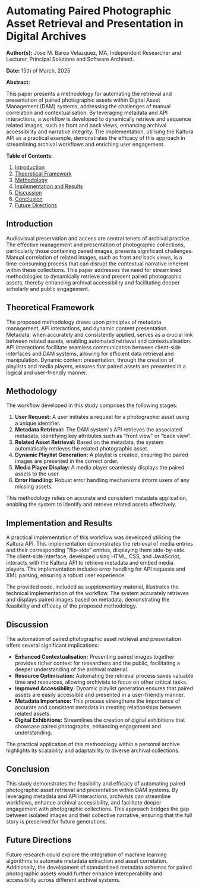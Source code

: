 # Automating Paired Photographic Asset Retrieval and Presentation in Digital Archives

**Author(s):** Jose M. Barea Velazquez, MA, Independent Researcher and Lecturer, Principal Solutions and Software Architect.

**Date:** 15th of March, 2025

**Abstract:**

This paper presents a methodology for automating the retrieval and presentation of paired photographic assets within Digital Asset Management (DAM) systems, addressing the challenges of manual correlation and contextualisation. By leveraging metadata and API interactions, a workflow is developed to dynamically retrieve and sequence related images, such as front and back views, enhancing archival accessibility and narrative integrity. The implementation, utilising the Kaltura API as a practical example, demonstrates the efficacy of this approach in streamlining archival workflows and enriching user engagement.

**Table of Contents:**

1.  [Introduction](#introduction)
2.  [Theoretical Framework](#theoretical-framework)
3.  [Methodology](#methodology)
4.  [Implementation and Results](#implementation-and-results)
5.  [Discussion](#discussion)
6.  [Conclusion](#conclusion)
7.  [Future Directions](#future-directions)

## Introduction

<a id="introduction"></a>

Audiovisual preservation and access are central tenets of archival practice. The effective management and presentation of photographic collections, particularly those containing paired images, presents significant challenges. Manual correlation of related images, such as front and back views, is a time-consuming process that can disrupt the contextual narrative inherent within these collections. This paper addresses the need for streamlined methodologies to dynamically retrieve and present paired photographic assets, thereby enhancing archival accessibility and facilitating deeper scholarly and public engagement.

## Theoretical Framework

<a id="theoretical-framework"></a>

The proposed methodology draws upon principles of metadata management, API interactions, and dynamic content presentation. Metadata, when accurately and consistently applied, serves as a crucial link between related assets, enabling automated retrieval and contextualisation. API interactions facilitate seamless communication between client-side interfaces and DAM systems, allowing for efficient data retrieval and manipulation. Dynamic content presentation, through the creation of playlists and media players, ensures that paired assets are presented in a logical and user-friendly manner.

## Methodology

<a id="methodology"></a>

The workflow developed in this study comprises the following stages:

1.  **User Request:** A user initiates a request for a photographic asset using a unique identifier.
2.  **Metadata Retrieval:** The DAM system's API retrieves the associated metadata, identifying key attributes such as "front view" or "back view".
3.  **Related Asset Retrieval:** Based on the metadata, the system automatically retrieves the related photographic asset.
4.  **Dynamic Playlist Generation:** A playlist is created, ensuring the paired images are presented in the correct order.
5.  **Media Player Display:** A media player seamlessly displays the paired assets to the user.
6.  **Error Handling:** Robust error handling mechanisms inform users of any missing assets.

This methodology relies on accurate and consistent metadata application, enabling the system to identify and retrieve related assets effectively.

## Implementation and Results

<a id="implementation-and-results"></a>

A practical implementation of this workflow was developed utilising the Kaltura API. This implementation demonstrates the retrieval of media entries and their corresponding "flip-side" entries, displaying them side-by-side. The client-side interface, developed using HTML, CSS, and JavaScript, interacts with the Kaltura API to retrieve metadata and embed media players. The implementation includes error handling for API requests and XML parsing, ensuring a robust user experience.

The provided code, included as supplementary material, illustrates the technical implementation of the workflow. The system accurately retrieves and displays paired images based on metadata, demonstrating the feasibility and efficacy of the proposed methodology.

## Discussion

<a id="discussion"></a>

The automation of paired photographic asset retrieval and presentation offers several significant implications:

* **Enhanced Contextualisation:** Presenting paired images together provides richer context for researchers and the public, facilitating a deeper understanding of the archival material.
* **Resource Optimisation:** Automating the retrieval process saves valuable time and resources, allowing archivists to focus on other critical tasks.
* **Improved Accessibility:** Dynamic playlist generation ensures that paired assets are easily accessible and presented in a user-friendly manner.
* **Metadata Importance:** This process strengthens the importance of accurate and consistent metadata in creating relationships between related assets.
* **Digital Exhibitions:** Streamlines the creation of digital exhibitions that showcase paired photographs, enhancing engagement and understanding.

The practical application of this methodology within a personal archive highlights its scalability and adaptability to diverse archival collections.

## Conclusion

<a id="conclusion"></a>

This study demonstrates the feasibility and efficacy of automating paired photographic asset retrieval and presentation within DAM systems. By leveraging metadata and API interactions, archivists can streamline workflows, enhance archival accessibility, and facilitate deeper engagement with photographic collections. This approach bridges the gap between isolated images and their collective narrative, ensuring that the full story is preserved for future generations.

## Future Directions

<a id="future-directions"></a>

Future research could explore the integration of machine learning algorithms to automate metadata extraction and asset correlation. Additionally, the development of standardised metadata schemas for paired photographic assets would further enhance interoperability and accessibility across different archival systems.
